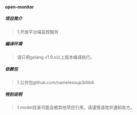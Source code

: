 #### open-monitor

##### 项目简介
> 1.开放平台端监控服务  

##### 编译环境
> 请只用golang v1.9.x以上版本编译执行。  

##### 依赖包
> 1.公共包github.com/namelessup/bilibili  

##### 特别说明
> 1.model目录可能会被其他项目引用，请谨慎请改并通知各方。  